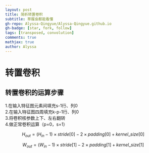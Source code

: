 ```yaml
---
layout: post
title: 简析转置卷积
subtitle: 草履虫都能看懂
gh-repo: Alyssa-Qingyue/Alyssa-Qingyue.github.io
gh-badge: [star, fork, follow]
tags: [transposed, convolution]
comments: true
mathjax: true
author: Alyssa
---
```

# 转置卷积

## 转置卷积的运算步骤
1.在输入特征图元素间填充s-1行、列0<br>
2.在输入特征图四周填充k-p-1行、列0<br>
3.将卷积核参数上下、左右翻转<br>
4.做正常卷积运算（p=0，s=1）<br>

$$
H_{out} = (H_{in} - 1) \times stride[0] - 2 \times padding[0] + kernel\_size[0]
$$

$$
W_{out} = (W_{in} - 1) \times stride[1] - 2 \times padding[1] + kernel\_size[1]
$$


